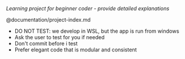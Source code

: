 *Learning project for beginner coder - provide detailed explanations*

@documentation/project-index.md

- DO NOT TEST: we develop in WSL, but the app is run from windows
- Ask the user to test for you if needed
- Don't commit before i test
- Prefer elegant code that is modular and consistent